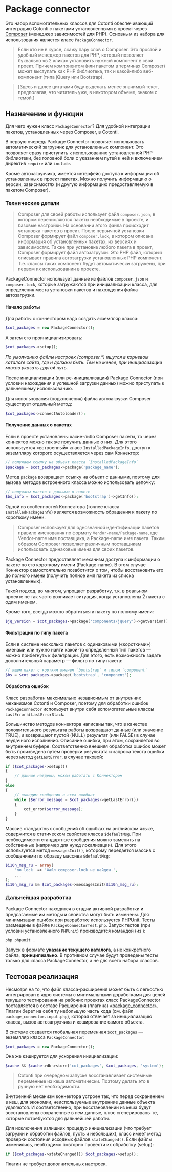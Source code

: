 # Package connector #

Это набор вспомогательных классов для Cotonti обеспечивающий интеграцию Cotonti с пакетами установленными в проект через [Composer](https://getcomposer.org/) (менеджер зависимостей для PHP). Основным из набора для использования является класс `PackageConnector`.

> Если кто не в курсе, скажу пару слов о Composer. Это простой и удобный менеджер пакетов для PHP, который позволяет буквально «в 2 клика» установить нужный компонент в свой проект. Причем компонентом (или пакетом в терминах Composer) может выступать как PHP библиотека, так и какой-либо веб-компонент (типа jQuery или Bootstrap).

> [Здесь и далее цитатами буду выделать менее значимый текст, предполагая, что читатель уже, в некотором объеме, знаком с темой.]

## Назначение и функции ##

Для чего нужен класс `PackageConnector`? Для удобной интеграции пакетов, установленных через Composer, в Cotonti. 

В первую очередь Package Connector позволяет использовать автоматический загрузчик для установленных компонент. Это позволяет сразу приступить к использованию установленной PHP библиотеки, без головной боли с указанием путей к ней и включением директив `require` или `include`.

Кроме автозагрузчика, имеется интерфейс доступа к информации об установленных в проект пакетах. Можно получить информацию о версии, зависимостях (и другую информацию предоставляемую в пакетом Composer).

### Технические детали ###

> Composer для своей работы использует файл `composer.json`, в котором перечисляются пакеты необходимые в проекте, и базовые настройки. На основании этого файла происходит установка пакетов в проект. После первичной установки Composer формирует файл `composer.lock`, в котором описана информация об установленных пакетах, их версиях и зависимостях.
Также при установке любого пакета в проект, Composer формирует файл автозагрузки. Это PHP файл, который описывает правила автозагрузки установленных PHP компонент. Т.е. классы таких компонент будут автоматически загружены, при первом их использовании в проекте.

PackageConnector использует данные из файлов `composer.json` и `composer.lock`, которые загружаются при инициализации класса, для определения места установки пакетов и нахождения файла автозагрузки. 

#### Начало работы ####
Для работы с коннектором надо создать экземпляр класса:
```php
$cot_packages = new PackageConnector();
```
А затем его проинициализировать:
```php
$cot_packages->setup();
```
*По умолчанию файлы настроек (composer.\*) ищутся в корневом каталоге сайта, где и должны быть. Тем не менее, при инициализации можно указать другой путь.*

После инициализации (или ре-инициализации) Package Connector (при условии нахождения и успешной загрузки данных) можно приступать к дальнейшему использованию.

Для использования (подключения) файла автозагрузки Composer существует отдельный метод:
```php
$cot_packages->connectAutoloader();
```

#### Получение данных о пакетах ####

Если в проекте установлены какие-либо Composer пакеты, то через коннектор можно так же получить данные о них. Для этого используется «встроенный» класс `InstalledPackageInfo`, доступ к экземпляру которого осуществляется через сам Коннектор:
```php
// получаем ссылку на объект класса `InstalledPackageInfo`
$package = $cot_packages->package('package_name'); 
```
Метод `package` возвращает ссылку на объект с данными, поэтому для вызова методов встроенного класса можно использовать цепочку:
```php
// получаем массив с данными о пакете
$bs_info = $cot_packages->package('bootstrap')->getInfo(); 
```

Одной из особенностей Коннектора (точнее класса `InstalledPackageInfo`) является возможность обращения к пакету по короткому имени.

> Composer использует для однозначной идентификации пакетов правило именования по формату `Vendor-name/Package-name`, где Vendor-name имя поставщика, а Package-name имя пакета. Таким образом Composer позволяет различным поставщикам использовать одинаковые имена для своих пакетов.

Package Connector предоставляет механизм доступа к информации о пакете по его  короткому имени (Package-name). В этом случае Коннектор самостоятельно позаботится о том, чтобы восстановить его до полного имени (получить полное имя пакета из списка установленных). 

Такой подход, во многом, упрощает разработку, т.к. в реальном проекте не так часто возникает ситуация, когда установлены 2 пакета с одим именем.

Кроме того, всегда можно обратиться к пакету по полному имени:
```php
$jq_version = $cot_packages->package('components/jquery')->getVersion();
```

#### Фильтрация по типу пакета ####

Если в системе несколько пакетов с одинаковыми («короткими») именами или нужно найти какой-то определенный тип пакетов — можно прибегнуть к фильтрации. Для этого, есть возможность задать дополнительный параметр  — фильтр по типу пакета:
```php
// ищем пакет с кортким именем `bootstrap` и типом `component`
$bs = $cot_packages->package('bootstrap', 'component');
```

#### Обработка ошибок ####

Класс разработан максимально независимым от внутренних механизмов Cotonti и Composer, поэтому для обработки ошибок `PackageConnector` использует внутри себя  вспомогательные классы `LastError` и `LastErrorStack`.

Большинство методов коннектора написаны так, что в качестве положительного результата работы возвращают данные (или значение TRUE), и возвращают пустой (NULL) результат (или FALSE) в случае неудачного исполнения. Описание ошибки, при этом, сохраняется во внутреннем буфере.
Соответственно внешняя обработка ошибок может быть произведена путем проверки результата и запроса текста ошибки через метод `getLastError`, в случае таковой:
```php
if ($cot_packages->setup())
{
	// данные найдены, можем работать с Коннектором
}
else
{
	// выводим сообщения о всех ошибках 
	while ($error_message = $cot_packages->getLastError()) 
	{
		cot_error($error_message);
	}
}
```

Массив стандартных сообщений об ошибках на английском языке, содержится в статическом свойстве класса `$defaultMsg`. При необходимости стандартные сообщения можно заменить на собственные (например для нужд локализации). Для этого используется метод `messagesInit()`, которому передается массив с сообщениями по образцу массива `$defaultMsg`:
```php
$i10n_msg_ru = array(
	'no_lock' => 'Файл composer.lock не найден.',
	...
);
$i10n_msg_ru && $cot_packages->messagesInit($i10n_msg_ru);
```

### Дальнейшая разработка ###

Package Connector находится в стадии активной разработки и предлагаемые им методы и свойства могут быть изменены.
Для минимизации ошибок при разработке используется [PHPUnit](https://phpunit.de/). Тесты размещены в файле `PackageConnectorTest.php`.
Запуск тестов (при условии установленного `PHPUnit`) производится командой (из ):
```
php phpunit . 
```
Запуск в формате **указание текущего каталога**, а не конкретного файла, **принципиально**. В противном случае будут проведены тесты только для класса PackageConnector, а не для всего набора классов.


## Тестовая реализация ##

Несмотря на то, что файл класса-расширения может быть с легкостью интегрирован в ядро системы с минимальными доработками для целей текущего тестирования на рабочих проектах класс PackageConnector поставляется в составе Расширения (плагина) [«package_connector»](https://github.com/macik/cot-package_connector). Плагин берет на себя ту небольшую часть кода (см. файл `package_connector.input.php`), которая отвечает за инициализацию класса, вызов автозагрузчика и кэширование самого объекта.

В системе создается глобальная переменная `$cot_packages` — экземпляр класса `PackageConnector`:
```php
$cot_packages = new PackageConnector();
```
Она же кэшируется для ускорения инициализации:
```php
$cache && $cache->db->store('cot_packages', $cot_packages, 'system');
```

> Cotonti при очередном запуске восстанавливает системные переменные из кеша автоматически. Поэтому делать это в ручную нет необходимости.

Внутренний механизм коннектора устроен так, что перед сохранением в кеш, для экономии, неиспользуемые внутренние данные объекта удаляются. И соответственно, при восстановлении из кеша будут восстановлены сохраненные в нем данные, плюс сгенерированы те, которые потребуются для дальнейшей работы.

Для исключения излишних процедур инициализации (что требует загрузки и обработки файлов, пусть и небольших), класс имеет метод проверки состояния исходных файлов `stateChanged()`. Если файлы изменились, необходимо повторно провести их обработку (setup):
```php
if ($cot_packages->stateChanged()) $cot_packages->setup();
```

Плагин не требует дополнительных настроек.